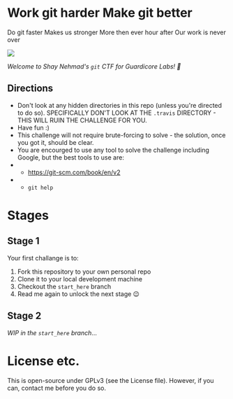 # Work git harder Make git better

Do git faster Makes us stronger
More then ever hour after
Our work is never over

![](https://media.giphy.com/media/mvRt9fiKKz7Ve/giphy.gif)

_Welcome to Shay Nehmad's `git` CTF for Guardicore Labs! 🚩_

## Directions

* Don't look at any hidden directories in this repo (unless you're directed to do so). SPECIFICALLY DON'T LOOK AT THE `.travis` DIRECTORY - THIS WILL RUIN THE CHALLENGE FOR YOU. 
* Have fun :)
* This challenge will not require brute-forcing to solve - the solution, once you got it, should be clear. 
* You are encourged to use any tool to solve the challenge including Google, but the best tools to use are: 
* * https://git-scm.com/book/en/v2
* * `git help`

# Stages

## Stage 1

Your first challange is to:
1. Fork this repository to your own personal repo
2. Clone it to your local development machine
3. Checkout the `start_here` branch 
4. Read me again to unlock the next stage 😉

## Stage 2

_WIP in the `start_here` branch_...

# License etc.
This is open-source under GPLv3 (see the License file). However, if you can, contact me before you do so.  
